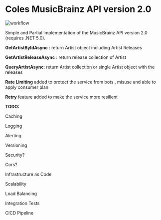 # Coles MusicBrainz API version 2.0 

![workflow](https://github.com/hkaabasl/MusicBrainzProxy/actions/workflows/ci.yml/badge.svg)

Simple and Partial Implementation of the MusicBrainz API version 2.0 (requires .NET 5.0).

**GetArtistByIdAsync** : return Artist object including Artist Releases

**GetArtistReleaseAsync** : return release collection of Artist

**QueryArtistAsync**: return Artist collection or single Artist object with the releases

**Rate Limiting** added to protect the service from bots , misuse and able to apply consumer plan

**Retry** feature added to make the service more resilient  

**TODO:**

Caching

Logging

Alerting

Versioning

Security?

Cors?

Infrastructure as Code

Scalability

Load Balancing

Integration Tests

CICD Pipeline
